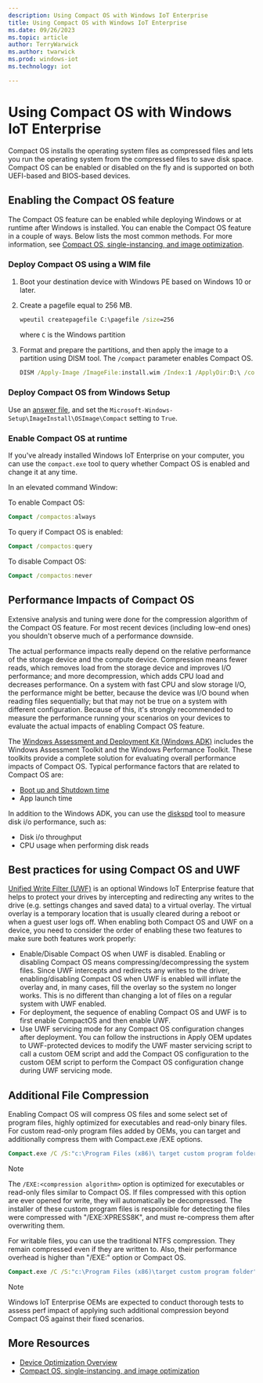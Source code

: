 ```yaml
---
description: Using Compact OS with Windows IoT Enterprise
title: Using Compact OS with Windows IoT Enterprise
ms.date: 09/26/2023
ms.topic: article
author: TerryWarwick
ms.author: twarwick
ms.prod: windows-iot
ms.technology: iot

---
```


# Using Compact OS with Windows IoT Enterprise

 Compact OS installs the operating system files as compressed files and lets you run the operating system from the compressed files to save disk space.  Compact OS can be enabled or disabled on the fly and is supported on both UEFI-based and BIOS-based devices.

## Enabling the Compact OS feature

The Compact OS feature can be enabled while deploying Windows or at runtime after Windows is installed. You can enable the Compact OS feature in a couple of ways. Below lists the most common methods. For more information, see [Compact OS, single-instancing, and image optimization](/windows-hardware/manufacture/desktop/compact-os).

### Deploy Compact OS using a WIM file

1. Boot your destination device with Windows PE based on Windows 10 or later.
1. Create a pagefile equal to 256 MB.

    ```cmd
    wpeutil createpagefile C:\pagefile /size=256
    ```

    where `C` is the Windows partition

1. Format and prepare the partitions, and then apply the image to a partition using DISM tool. The `/compact`     parameter enables Compact OS.

    ```cmd
    DISM /Apply-Image /ImageFile:install.wim /Index:1 /ApplyDir:D:\ /compact
    ```

### Deploy Compact OS from Windows Setup

Use an [answer file](/windows-hardware/customize/desktop/unattend/), and set the `Microsoft-Windows-Setup\ImageInstall\OSImage\Compact` setting to `True`.

### Enable Compact OS at runtime

If you've already installed Windows IoT Enterprise on your computer, you can use the `compact.exe` tool to query whether Compact OS is enabled and change it at any time.

In an elevated command Window:

To enable Compact OS:

```cmd
Compact /compactos:always
```

To query if Compact OS is enabled:

```cmd
Compact /compactos:query
```

To disable Compact OS:

```cmd
Compact /compactos:never
```

## Performance Impacts of Compact OS

Extensive analysis and tuning were done for the compression algorithm of the Compact OS feature.  For most recent devices (including low-end ones) you shouldn't observe much of a performance downside.

The actual performance impacts really depend on the relative performance of the storage device and the compute device.  Compression means fewer reads, which removes load from the storage device and improves I/O performance; and more decompression, which adds CPU load and decreases performance.  On a system with fast CPU and slow storage I/O, the performance might be better, because the device was I/O bound when reading files sequentially; but that may not be true on a system with different configuration. Because of this, it's strongly recommended to measure the performance running your scenarios on your devices to evaluate the actual impacts of enabling Compact OS feature.

The [Windows Assessment and Deployment Kit (Windows ADK)](/windows-hardware/get-started/adk-install) includes the Windows Assessment Toolkit and the Windows Performance Toolkit. These toolkits provide a complete solution for evaluating overall performance impacts of Compact OS. Typical performance factors that are related to Compact OS are:

- [Boot up and Shutdown time](/windows-hardware/test/assessments/onoff-transition-performance)
- App launch time

In addition to the Windows ADK, you can use the [diskspd](https://gallery.technet.microsoft.com/DiskSpd-A-Robust-Storage-6ef84e62) tool to measure disk i/o performance, such as:

- Disk i/o throughput
- CPU usage when performing disk reads

## Best practices for using Compact OS and UWF

[Unified Write Filter (UWF)](../Customize/Unified-Write-Filter.md) is an optional Windows IoT Enterprise feature that helps to protect your drives by intercepting and redirecting any writes to the drive (e.g. settings changes and saved data) to a virtual overlay. The virtual overlay is a temporary location that is usually cleared during a reboot or when a guest user logs off. When enabling both Compact OS and UWF on a device, you need to consider the order of enabling these two features to make sure both features work properly:

- Enable/Disable Compact OS when UWF is disabled. Enabling or disabling Compact OS means compressing/decompressing the system files.  Since UWF intercepts and redirects any writes to the driver, enabling/disabling Compact OS when UWF is enabled will inflate the overlay and, in many cases, fill the overlay so the system no longer works.  This is no different than changing a lot of files on a regular system with UWF enabled.
- For deployment, the sequence of enabling Compact OS and UWF is to first enable CompactOS and then enable UWF.
- Use UWF servicing mode for any Compact OS configuration changes after deployment. You can follow the instructions in Apply OEM updates to UWF-protected devices to modify the UWF master servicing script to call a custom OEM script and add the Compact OS configuration to the custom OEM script to perform the Compact OS configuration change during UWF servicing mode.

## Additional File Compression

Enabling Compact OS will compress OS files and some select set of program files, highly optimized for executables and read-only binary files.  For custom read-only program files added by OEMs, you can target and additionally compress them with Compact.exe /EXE options.  

```cmd
Compact.exe /C /S:"c:\Program Files (x86)\ target custom program folder" /EXE:XPRESS8K *.dll  
```

>[!NOTE]
>The `/EXE:<compression algorithm>` option is optimized for executables or read-only files similar to Compact OS.  If files compressed with this option are ever opened for write, they will automatically be decompressed.  The installer of these custom program files is responsible for detecting the files were compressed with "/EXE:XPRESS8K", and must re-compress them after overwriting them.

For writable files, you can use the traditional NTFS compression.  They remain compressed even if they are written to. Also, their performance overhead is higher than "/EXE:" option or Compact OS.

```cmd
Compact.exe /C /S:"c:\Program Files (x86)\target custom program folder" *writable*files*pattern*
```

>[!note]
>Windows IoT Enterprise OEMs are expected to conduct thorough tests to assess perf impact of applying such additional compression beyond Compact OS against their fixed scenarios.

## More Resources

- [Device Optimization Overview](Overview.md)
- [Compact OS, single-instancing, and image optimization](/windows-hardware/manufacture/desktop/compact-os)
